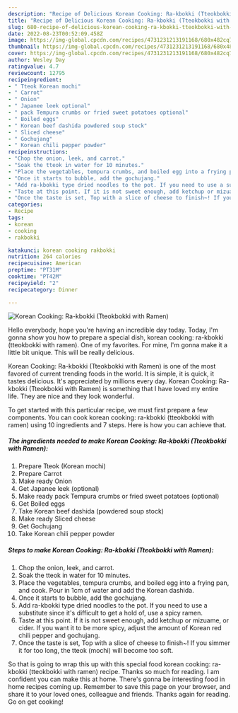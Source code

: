 ```yaml
---
description: "Recipe of Delicious Korean Cooking: Ra-kbokki (Tteokbokki with Ramen)"
title: "Recipe of Delicious Korean Cooking: Ra-kbokki (Tteokbokki with Ramen)"
slug: 680-recipe-of-delicious-korean-cooking-ra-kbokki-tteokbokki-with-ramen
date: 2022-08-23T00:52:09.458Z
image: https://img-global.cpcdn.com/recipes/4731231213191168/680x482cq70/korean-cooking-ra-kbokki-tteokbokki-with-ramen-recipe-main-photo.jpg
thumbnail: https://img-global.cpcdn.com/recipes/4731231213191168/680x482cq70/korean-cooking-ra-kbokki-tteokbokki-with-ramen-recipe-main-photo.jpg
cover: https://img-global.cpcdn.com/recipes/4731231213191168/680x482cq70/korean-cooking-ra-kbokki-tteokbokki-with-ramen-recipe-main-photo.jpg
author: Wesley Day
ratingvalue: 4.7
reviewcount: 12795
recipeingredient:
- " Tteok Korean mochi"
- " Carrot"
- " Onion"
- " Japanee leek optional"
- " pack Tempura crumbs or fried sweet potatoes optional"
- " Boiled eggs"
- " Korean beef dashida powdered soup stock"
- " Sliced cheese"
- " Gochujang"
- " Korean chili pepper powder"
recipeinstructions:
- "Chop the onion, leek, and carrot."
- "Soak the tteok in water for 10 minutes."
- "Place the vegetables, tempura crumbs, and boiled egg into a frying pan, and cook. Pour in 1cm of water and add the Korean dashida."
- "Once it starts to bubble, add the gochujang."
- "Add ra-kbokki type dried noodles to the pot. If you need to use a substitute since it&#39;s difficult to get a hold of, use a spicy ramen."
- "Taste at this point. If it is not sweet enough, add ketchup or mizuame, or cider. If you want it to be more spicy, adjust the amount of Korean red chili pepper and gochujang."
- "Once the taste is set, Top with a slice of cheese to finish~! If you simmer it for too long, the tteok (mochi) will become too soft."
categories:
- Recipe
tags:
- korean
- cooking
- rakbokki

katakunci: korean cooking rakbokki 
nutrition: 264 calories
recipecuisine: American
preptime: "PT31M"
cooktime: "PT42M"
recipeyield: "2"
recipecategory: Dinner

---
```



![Korean Cooking: Ra-kbokki (Tteokbokki with Ramen)](https://img-global.cpcdn.com/recipes/4731231213191168/680x482cq70/korean-cooking-ra-kbokki-tteokbokki-with-ramen-recipe-main-photo.jpg)

Hello everybody, hope you're having an incredible day today. Today, I'm gonna show you how to prepare a special dish, korean cooking: ra-kbokki (tteokbokki with ramen). One of my favorites. For mine, I'm gonna make it a little bit unique. This will be really delicious.

Korean Cooking: Ra-kbokki (Tteokbokki with Ramen) is one of the most favored of current trending foods in the world. It is simple, it is quick, it tastes delicious. It's appreciated by millions every day. Korean Cooking: Ra-kbokki (Tteokbokki with Ramen) is something that I have loved my entire life. They are nice and they look wonderful.




To get started with this particular recipe, we must first prepare a few components. You can cook korean cooking: ra-kbokki (tteokbokki with ramen) using 10 ingredients and 7 steps. Here is how you can achieve that.

<!--inarticleads1-->

##### The ingredients needed to make Korean Cooking: Ra-kbokki (Tteokbokki with Ramen):

1. Prepare  Tteok (Korean mochi)
1. Prepare  Carrot
1. Make ready  Onion
1. Get  Japanee leek (optional)
1. Make ready  pack Tempura crumbs or fried sweet potatoes (optional)
1. Get  Boiled eggs
1. Take  Korean beef dashida (powdered soup stock)
1. Make ready  Sliced cheese
1. Get  Gochujang
1. Take  Korean chili pepper powder




<!--inarticleads2-->

##### Steps to make Korean Cooking: Ra-kbokki (Tteokbokki with Ramen):

1. Chop the onion, leek, and carrot.
1. Soak the tteok in water for 10 minutes.
1. Place the vegetables, tempura crumbs, and boiled egg into a frying pan, and cook. Pour in 1cm of water and add the Korean dashida.
1. Once it starts to bubble, add the gochujang.
1. Add ra-kbokki type dried noodles to the pot. If you need to use a substitute since it&#39;s difficult to get a hold of, use a spicy ramen.
1. Taste at this point. If it is not sweet enough, add ketchup or mizuame, or cider. If you want it to be more spicy, adjust the amount of Korean red chili pepper and gochujang.
1. Once the taste is set, Top with a slice of cheese to finish~! If you simmer it for too long, the tteok (mochi) will become too soft.




So that is going to wrap this up with this special food korean cooking: ra-kbokki (tteokbokki with ramen) recipe. Thanks so much for reading. I am confident you can make this at home. There's gonna be interesting food in home recipes coming up. Remember to save this page on your browser, and share it to your loved ones, colleague and friends. Thanks again for reading. Go on get cooking!
